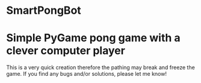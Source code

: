 # SmartPongBot
# Simple PyGame pong game with a clever computer player

This is a very quick creation therefore the pathing may break and freeze the game.
If you find any bugs and/or solutions, please let me know!
